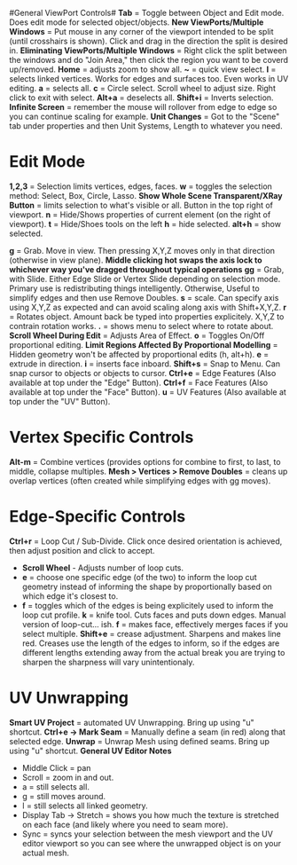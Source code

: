 #General ViewPort Controls#
**Tab** = Toggle between Object and Edit mode. Does edit mode for selected object/objects.
**New ViewPorts/Multiple Windows** = Put mouse in any corner of the viewport intended to be split (until crosshairs is shown). Click and drag in the direction the split is desired in.
**Eliminating ViewPorts/Multiple Windows** = Right click the split between the windows and do "Join Area," then click the region you want to be coverd up/removed.
**Home** = adjusts zoom to show all.
**~** = quick view select.
**l** = selects linked vertices. Works for edges and surfaces too. Even works in UV editing.
**a** = selects all.
**c** = Circle select. Scroll wheel to adjust size. Right click to exit with select.
**Alt+a** = deselects all.
**Shift+i** = Inverts selection.
**Infinite Screen** = remember the mouse will rollover from edge to edge so you can continue scaling for example.
**Unit Changes** = Got to the "Scene" tab under properties and then Unit Systems, Length to whatever you need.


# Edit Mode #
**1,2,3** = Selection limits vertices, edges, faces.
**w** = toggles the selection method: Select, Box, Circle, Lasso.
**Show Whole Scene Transparent/XRay Button** = limits selection to what's visible or all. Button in the top right of viewport.
**n** = Hide/Shows properties of current element (on the right of viewport).
**t** = Hide/Shoes tools on the left
**h** = hide selected.
**alt+h** = show selected.

**g** = Grab. Move in view. Then pressing X,Y,Z moves only in that direction (otherwise in view plane). **Middle clicking hot swaps the axis lock to whichever way you've dragged throughout typical operations**
**gg** = Grab, with Slide. Either Edge Slide or Vertex Slide depending on selection mode. Primary use is redistributing things intelligently. Otherwise, Useful to simplify edges and then use Remove Doubles.
**s** = scale. Can specify axis using X,Y,Z as expected and can avoid scaling along axis with Shift+X,Y,Z.
**r** = Rotates object. Amount back be typed into properties explicitely. X,Y,Z to contrain rotation works.
**.** = shows menu to select where to rotate about.
**Scroll Wheel During Edit** = Adjusts Area of Effect.
**o** = Toggles On/Off proportional editing.
**Limit Regions Affected By Proportional Modelling** = Hidden geometry won't be affected by proportional edits (h, alt+h).
**e** = extrude in direction.
**i** = inserts face inboard.
**Shift+s** = Snap to Menu. Can snap cursor to objects or objects to cursor.
**Ctrl+e** = Edge Features (Also available at top under the "Edge" Button).
**Ctrl+f** = Face Features (Also available at top under the "Face" Button).
**u** = UV Features (Also available at top under the "UV" Button).


# Vertex Specific Controls #
**Alt-m** = Combine vertices (provides options for combine to first, to last, to middle, collapse multiples.
**Mesh > Vertices > Remove Doubles** = cleans up overlap vertices (often created while simplifying edges with gg moves).

# Edge-Specific Controls #
**Ctrl+r** = Loop Cut / Sub-Divide. Click once desired orientation is achieved, then adjust position and click to accept. 
  - **Scroll Wheel** - Adjusts number of loop cuts.
  - **e** = choose one specific edge (of the two) to inform the loop cut geometry instead of informing the shape by proportionally based on which edge it's closest to.
  - **f** = toggles which of the edges is being explicitely used to inform the loop cut profile.
**k** = knife tool. Cuts faces and puts down edges. Manual version of loop-cut... ish.
**f** = makes face, effectively merges faces if you select multiple.
**Shift+e** = crease adjustment. Sharpens and makes line red. Creases use the length of the edges to inform, so if the edges are different lengths extending away from the actual break you are trying to sharpen the sharpness will vary unintentionaly.

# UV Unwrapping #
**Smart UV Project** = automated UV Unwrapping. Bring up using "u" shortcut.
**Ctrl+e -> Mark Seam** = Manually define a seam (in red) along that selected edge.
**Unwrap** = Unwrap Mesh using defined seams. Bring up using "u" shortcut.
**General UV Editor Notes**
  - Middle Click = pan
  - Scroll = zoom in and out.
  - a = still selects all.
  - g = still moves around.
  - l = still selects all linked geometry.
  - Display Tab -> Stretch = shows you how much the texture is stretched on each face (and likely where you need to seam more).
  - Sync = syncs your selection between the mesh viewport and the UV editor viewport so you can see where the unwrapped object is on your actual mesh.
